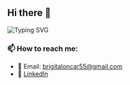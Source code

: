 ## Hi there 👋


![Typing SVG](https://readme-typing-svg.demolab.com?font=Fira+Code&size=24&pause=1000&color=3B0001&center=true&vCenter=true&width=600&lines=My+name+is+Brigita+Loncar;My+primary+role+is+Project+Manager)  


### 📫 How to reach me:  
- 📧 Email: brigitaloncar55@gmail.com
- 🔗 [LinkedIn](https://www.linkedin.com/in/brigita-loncar-aa3212269/)
